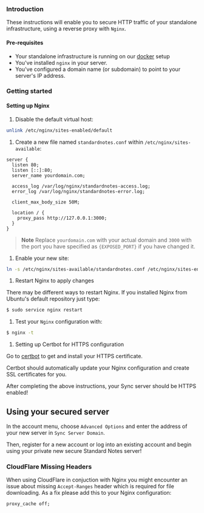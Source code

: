 ### Introduction

These instructions will enable you to secure HTTP traffic of your standalone infrastructure, using a reverse proxy with `Nginx`.

#### Pre-requisites

- Your standalone infrastructure is running on our [docker](./docker.md) setup
- You've installed `nginx` in your server.
- You've configured a domain name (or subdomain) to point to your server's IP address.

### Getting started

#### Setting up Nginx

1. Disable the default virtual host:

  ```bash
  unlink /etc/nginx/sites-enabled/default
  ```

1. Create a new file named `standardnotes.conf` within `/etc/nginx/sites-available`:

  ```shell
  server {
    listen 80;
    listen [::]:80;
    server_name yourdomain.com;

    access_log /var/log/nginx/standardnotes-access.log;
    error_log /var/log/nginx/standardnotes-error.log;

    client_max_body_size 50M;

    location / {
      proxy_pass http://127.0.0.1:3000;
    }
  }
  ```

  > **Note** Replace `yourdomain.com` with your actual domain and `3000` with the port you have specified as `{EXPOSED_PORT}` if you have changed it.

1. Enable your new site:

  ```bash
  ln -s /etc/nginx/sites-available/standardnotes.conf /etc/nginx/sites-enabled/standardnotes.conf
  ```

1. Restart Nginx to apply changes

  There may be different ways to restart Nginx. If you installed Nginx from Ubuntu's default repository just type:

  ```bash
  $ sudo service nginx restart
  ```

1. Test your `Nginx` configuration with:

  ```bash
  $ nginx -t
  ```

1. Setting up Certbot for HTTPS configuration

  Go to [certbot](https://certbot.eff.org/instructions) to get and install your HTTPS certificate.

  Certbot should automatically update your Nginx configuration and create SSL certificates for you.

  After completing the above instructions, your Sync server should be HTTPS enabled!

## Using your secured server

In the account menu, choose `Advanced Options` and enter the address of your new server in `Sync Server Domain`.

Then, register for a new account or log into an existing account and begin using your private new secure Standard Notes server!

### CloudFlare Missing Headers

When using CloudFlare in conjuction with Nginx you might encounter an issue about missing `Accept-Ranges` header which is required for file downloading. As a fix please add this to your Nginx configuration:

```shell
proxy_cache off;
```